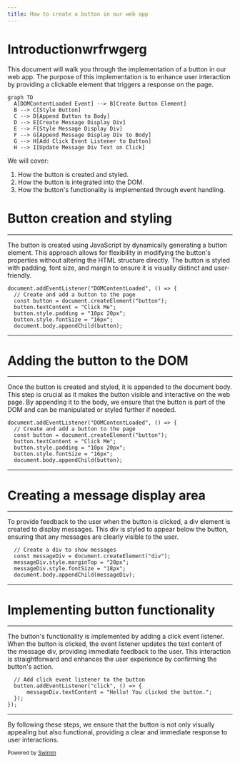```yaml
---
title: How to create a button in our web app
---
```

# Introductionwrfrwgerg

This document will walk you through the implementation of a button in our web app. The purpose of this implementation is to enhance user interaction by providing a clickable element that triggers a response on the page.

```mermaid
graph TD
  A[DOMContentLoaded Event] --> B[Create Button Element]
  B --> C[Style Button]
  C --> D[Append Button to Body]
  D --> E[Create Message Display Div]
  E --> F[Style Message Display Div]
  F --> G[Append Message Display Div to Body]
  G --> H[Add Click Event Listener to Button]
  H --> I[Update Message Div Text on Click]
```

We will cover:

1. How the button is created and styled.
2. How the button is integrated into the DOM.
3. How the button's functionality is implemented through event handling.

# Button creation and styling

<SwmSnippet path="/ourwebapp.js" line="1">

---

The button is created using JavaScript by dynamically generating a button element. This approach allows for flexibility in modifying the button's properties without altering the HTML structure directly. The button is styled with padding, font size, and margin to ensure it is visually distinct and user-friendly.

```
document.addEventListener("DOMContentLoaded", () => {
  // Create and add a button to the page
  const button = document.createElement("button");
  button.textContent = "Click Me";
  button.style.padding = "10px 20px";
  button.style.fontSize = "16px";
  document.body.appendChild(button);
```

---

</SwmSnippet>

# Adding the button to the DOM

<SwmSnippet path="/ourwebapp.js" line="1">

---

Once the button is created and styled, it is appended to the document body. This step is crucial as it makes the button visible and interactive on the web page. By appending it to the body, we ensure that the button is part of the DOM and can be manipulated or styled further if needed.

```
document.addEventListener("DOMContentLoaded", () => {
  // Create and add a button to the page
  const button = document.createElement("button");
  button.textContent = "Click Me";
  button.style.padding = "10px 20px";
  button.style.fontSize = "16px";
  document.body.appendChild(button);
```

---

</SwmSnippet>

# Creating a message display area

<SwmSnippet path="/ourwebapp.js" line="9">

---

To provide feedback to the user when the button is clicked, a div element is created to display messages. This div is styled to appear below the button, ensuring that any messages are clearly visible to the user.

```
  // Create a div to show messages
  const messageDiv = document.createElement("div");
  messageDiv.style.marginTop = "20px";
  messageDiv.style.fontSize = "18px";
  document.body.appendChild(messageDiv);
```

---

</SwmSnippet>

# Implementing button functionality

<SwmSnippet path="/ourwebapp.js" line="15">

---

The button's functionality is implemented by adding a click event listener. When the button is clicked, the event listener updates the text content of the message div, providing immediate feedback to the user. This interaction is straightforward and enhances the user experience by confirming the button's action.

```
  // Add click event listener to the button
  button.addEventListener("click", () => {
      messageDiv.textContent = "Hello! You clicked the button.";
  });
});
```

---

</SwmSnippet>

By following these steps, we ensure that the button is not only visually appealing but also functional, providing a clear and immediate response to user interactions.

<SwmMeta version="3.0.0" repo-id="Z2l0aHViJTNBJTNBdGVzdCUzQSUzQVJpY2FyZG8tb3JnMTc=" repo-name="test"><sup>Powered by [Swimm](https://app.swimm.io/)</sup></SwmMeta>
